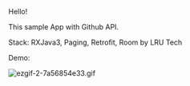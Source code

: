 Hello!


This sample App with Github API.

Stack: RXJava3, Paging, Retrofit, Room by LRU Tech

Demo:

![ezgif-2-7a56854e33.gif](ezgif-2-7a56854e33.gif)
